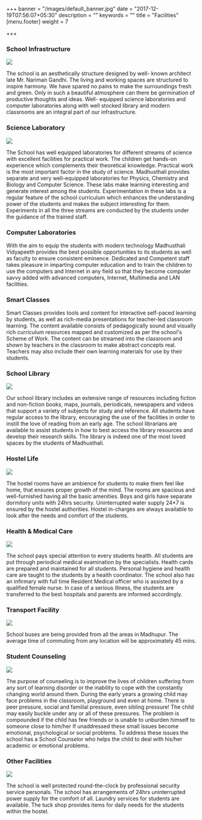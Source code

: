 +++
banner = "/images/default_banner.jpg"
date = "2017-12-19T07:56:07+05:30"
description = ""
keywords = ""
title = "Facilities"
[menu.footer]
weight = 7

+++
### School Infrastructure

![](/madhusthali/uploads/2017/12/19/IMG_3162.jpg)

The school is an aesthetically structure designed by well- known  architect late Mr. Nariman Gandhi. The living and working spaces are  structured to inspire harmony. We have spared no pains to make the  surroundings fresh and green. Only in such a beautiful atmosphere can  there be germination of productive thoughts and ideas. Well- equipped  science laboratories and computer laboratories along with well stocked  library and modern classrooms are an integral part of our  infrastructure.

### Science Laboratory

![](/madhusthali/uploads/2017/12/19/IMG_2929.jpg)

The School has well equipped laboratories for different  streams of science with excellent facilities for practical work. The  children get hands-on experience which complements their theoretical  knowledge. Practical work is the most important factor in the study of  science. Madhusthali provides separate and very well-equipped  laboratories for Physics, Chemistry and Biology and Computer Science.  These labs make learning interesting and generate interest among the  students. Experimentation in these labs is a regular feature of the  school curriculum which enhances the understanding power of the students  and makes the subject interesting for them. Experiments in all the  three streams are conducted by the students under the guidance of the  trained staff.

### Computer Laboratories

With the aim to equip the students with modern technology  Madhusthali Vidyapeeth provides the best possible opportunities to its  students as well as faculty to ensure consistent eminence. Dedicated and  Competent staff takes pleasure in imparting computer education and to  train the children to use the computers and Internet in any field so  that they become computer savvy added with advanced computers, Internet,  Multimedia and LAN facilities.

### Smart Classes

Smart Classes provides tools and content for interactive  self-paced learning by students, as well as rich-media presentations for  teacher-led classroom learning. The content available consists of  pedagogically sound and visually rich curriculum resources mapped and  customized as per the school's Scheme of Work. The content can be  streamed into the classroom and shown by teachers in the classroom to  make abstract concepts real. Teachers may also include their own  learning materials for use by their students.

### School Library

![](/madhusthali/uploads/2017/12/19/IMG_2967.jpg)

Our school library includes an extensive range of resources  including fiction and non-fiction books, maps, journals, periodicals,  newspapers and videos that support a variety of subjects for study and  reference. All students have regular access to the library, encouraging  the use of the facilities in order to instill the love of reading from  an early age. The school librarians are available to assist students in  how to best access the library resources and develop their research  skills. The library is indeed one of the most loved spaces by the  students of Madhusthali.

### Hostel Life

![](/madhusthali/uploads/2017/12/19/IMG_3267.jpg)

The hostel rooms have an ambience for students to make them  feel like home, that ensures proper growth of the mind. The rooms are  spacious and well-furnished having all the basic amenities. Boys and  girls have separate dormitory units with 24hrs security. Uninterrupted  water supply 24\*7 is ensured by the hostel authorities. Hostel  in-charges are always available to look after the needs and comfort of  the students.

### Health & Medical Care

![](/madhusthali/uploads/2017/12/19/IMG_3151.jpg)

The school pays special attention to every students health.  All students are put through periodical medical examination by the  specialists. Health cards are prepared and maintained for all students.  Personal hygiene and health care are taught to the students by a health  coordinator. The school also has an infirmary with full time Resident  Medical officer who is assisted by a qualified female nurse. In case of a  serious illness, the students are transferred to the best hospitals and  parents are informed accordingly.

### Transport Facility

![](/madhusthali/uploads/2017/12/19/IMG_2818.jpg)

School buses are being provided from all the areas in  Madhupur. The average time of commuting from any location will be  approximately 45 mins.

### Student Counseling

![](/madhusthali/uploads/2017/12/19/IMG_3313.jpg)

The purpose of counseling is to improve the lives of  children suffering from any sort of learning disorder or the inability  to cope with the constantly changing world around them. During the early  years a growing child may face problems in the classroom, playground  and even at home. There is peer pressure, social and familial pressure,  even sibling pressure! The child may easily buckle under any or all of  these pressures. The problem is compounded if the child has few friends  or is unable to unburden himself to someone close to him/her If  unaddressed these small issues become emotional, psychological or social  problems. To address these issues the school has a School Counselor who  helps the child to deal with his/her academic or emotional problems.

### Other Facilities

![](/madhusthali/uploads/2017/12/19/IMG_3114.jpg)

The school is well protected round-the-clock by professional  security service personals. The school has arrangements of 24hrs  uninterrupted power supply for the comfort of all. Laundry services for  students are available. The tuck shop provides items for daily needs for  the students within the hostel.